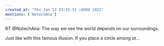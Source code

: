 ```yaml
---
created_at: "Thu Jan 13 23:55:31 +0000 2022"
mentions: ['NotechAna']
---
```


RT @NotechAna: The way we see the world depends on our surroundings. 

Just like with this famous illusion.
 If you place a circle among ot…